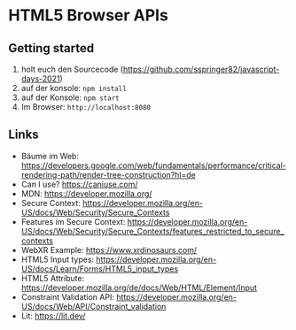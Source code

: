 # HTML5 Browser APIs

## Getting started

1. holt euch den Sourcecode (https://github.com/sspringer82/javascript-days-2021)
2. auf der konsole: `npm install`
3. auf der Konsole: `npm start`
4. Im Browser: `http://localhost:8080`

## Links

- Bäume im Web: https://developers.google.com/web/fundamentals/performance/critical-rendering-path/render-tree-construction?hl=de
- Can I use? https://caniuse.com/
- MDN: https://developer.mozilla.org/
- Secure Context: https://developer.mozilla.org/en-US/docs/Web/Security/Secure_Contexts
- Features im Secure Context: https://developer.mozilla.org/en-US/docs/Web/Security/Secure_Contexts/features_restricted_to_secure_contexts
- WebXR Example: https://www.xrdinosaurs.com/
- HTML5 Input types: https://developer.mozilla.org/en-US/docs/Learn/Forms/HTML5_input_types
- HTML5 Attribute: https://developer.mozilla.org/de/docs/Web/HTML/Element/Input
- Constraint Validation API: https://developer.mozilla.org/en-US/docs/Web/API/Constraint_validation
- Lit: https://lit.dev/
